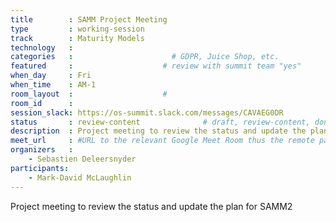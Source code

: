 ```yaml
---
title        : SAMM Project Meeting
type         : working-session
track        : Maturity Models
technology   :
categories   :                      # GDPR, Juice Shop, etc.
featured     :                    # review with summit team "yes"
when_day     : Fri
when_time    : AM-1
room_layout  :                    #
room_id      :
session_slack: https://os-summit.slack.com/messages/CAVAEG0DR
status       : review-content              # draft, review-content, done
description  : Project meeting to review the status and update the plan for SAMM2
meet_url     : #URL to the relevant Google Meet Room thus the remote participants can join a session
organizers   :
    - Sebastien Deleersnyder
participants:
    - Mark-David McLaughlin
---
```


Project meeting to review the status and update the plan for SAMM2
